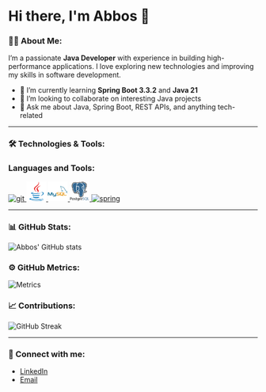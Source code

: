 # Hi there, I'm Abbos 👋

### 👨‍💻 About Me:
I’m a passionate **Java Developer** with experience in building high-performance applications. I love exploring new technologies and improving my skills in software development.

- 🌱 I’m currently learning **Spring Boot 3.3.2** and **Java 21**
- 👯 I’m looking to collaborate on interesting Java projects
- 💬 Ask me about Java, Spring Boot, REST APIs, and anything tech-related

---

### 🛠️ Technologies & Tools:

<h3 align="left">Languages and Tools:</h3>
<p align="left">
  <a href="https://git-scm.com/" target="_blank" rel="noreferrer">
    <img src="https://www.vectorlogo.zone/logos/git-scm/git-scm-icon.svg" alt="git" width="40" height="40"/>
  </a>
  <a href="https://www.java.com" target="_blank" rel="noreferrer">
    <img src="https://raw.githubusercontent.com/devicons/devicon/master/icons/java/java-original.svg" alt="java" width="40" height="40"/>
  </a>
  <a href="https://www.mysql.com/" target="_blank" rel="noreferrer">
    <img src="https://raw.githubusercontent.com/devicons/devicon/master/icons/mysql/mysql-original-wordmark.svg" alt="mysql" width="40" height="40"/>
  </a>
  <a href="https://www.postgresql.org" target="_blank" rel="noreferrer">
    <img src="https://raw.githubusercontent.com/devicons/devicon/master/icons/postgresql/postgresql-original-wordmark.svg" alt="postgresql" width="40" height="40"/>
  </a>
  <a href="https://spring.io/" target="_blank" rel="noreferrer">
    <img src="https://www.vectorlogo.zone/logos/springio/springio-icon.svg" alt="spring" width="40" height="40"/>
  </a>
</p>

---

### 📊 GitHub Stats:
![Abbos' GitHub stats](https://github-readme-stats.vercel.app/api?username=Aliabbos-Ashurov&show_icons=true&theme=dark)

### ⚙️ GitHub Metrics:
![Metrics](https://github.com/Aliabbos-Ashurov/Aliabbos-Ashurov/blob/main/github-metrics.svg)

### 📈 Contributions:
![GitHub Streak](https://github-readme-streak-stats.herokuapp.com/?user=Aliabbos-Ashurov&theme=dark)

---

### 🔗 Connect with me:
- [LinkedIn](https://www.linkedin.com/in/aliabbosashurov)
- [Email](mailto:aliabbosashurov@gmail.com)
